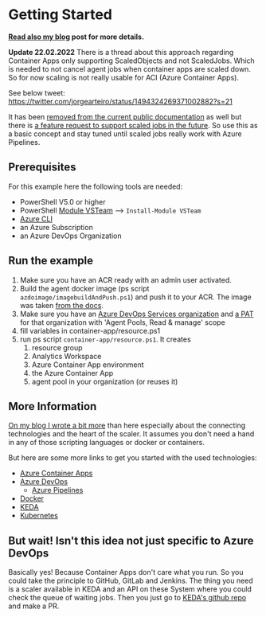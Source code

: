 # Getting Started

**[Read also my blog](https://www.razorspoint.com/2021/11/19/scalable-container-based-azure-pipelines-pools-with-azure-container-apps/) post for more details.**

**Update 22.02.2022**
There is a thread about this approach regarding Container Apps only supporting ScaledObjects and not ScaledJobs. Which is needed to not cancel agent jobs when container apps are scaled down. So for now scaling is not really usable for ACI (Azure Container Apps).

See below tweet:
https://twitter.com/jorgearteiro/status/1494324269371002882?s=21

It has been [removed from the current public documentation](https://github.com/microsoft/azure-container-apps/issues/115) as well but there is [a feature request to support scaled jobs in the future](https://github.com/microsoft/azure-container-apps/issues/24). So use this as a basic concept and stay tuned until scaled jobs really work with Azure Pipelines.

## Prerequisites

For this example here the following tools are needed:

* PowerShell V5.0 or higher
* PowerShell [Module VSTeam](https://www.powershellgallery.com/packages/VSTeam) --> `Install-Module VSTeam`
* [Azure CLI](https://docs.microsoft.com/cli/azure/install-azure-cli)
* an Azure Subscription
* an Azure DevOps Organization

## Run the example

1. Make sure you have an ACR ready with an admin user activated.
1. Build the agent docker image (ps script `azdoimage/imagebuildAndPush.ps1`) and push it to your ACR. The image was taken [from the docs](https://docs.microsoft.com/azure/devops/pipelines/agents/docker?view=azure-devops#create-and-build-the-dockerfile-1).
1. Make sure you have an [Azure DevOps Services organization](https://docs.microsoft.com/azure/devops/organizations/accounts/create-organization?view=azure-devops#create-an-organization) and [a PAT](https://docs.microsoft.com/azure/devops/organizations/accounts/use-personal-access-tokens-to-authenticate?view=azure-devops&tabs=preview-page#create-a-pat) for that organization with 'Agent Pools, Read & manage' scope
1. fill variables in container-app/resource.ps1
1. run ps script `container-app/resource.ps1`. It creates
    1. resource group
    1. Analytics Workspace
    1. Azure Container App environment
    1. the Azure Container App
    1. agent pool in your organization (or reuses it)

## More Information

[On my blog I wrote a bit more](https://www.razorspoint.com/2021/11/19/scalable-container-based-azure-pipelines-pools-with-azure-container-apps/) than here especially about the connecting technologies and the heart of the scaler.
It assumes you don't need a hand in any of those scripting languages or docker or containers.

But here are some more links to get you started with the used technologies:

* [Azure Container Apps](https://docs.microsoft.com/azure/container-apps/overview)
* [Azure DevOps](https://www.google.com/url?sa=t&rct=j&q=&esrc=s&source=web&cd=&cad=rja&uact=8&ved=2ahUKEwi2x4_mnaf0AhVC2qQKHcKpAYwQwqsBegQIHBAB&url=https%3A%2F%2Fwww.youtube.com%2Fwatch%3Fv%3DJhqpF-5E10I&usg=AOvVaw3HsXkw7rGpJoZZiILwEpLU)
  * [Azure Pipelines](https://docs.microsoft.com/azure/devops/pipelines/get-started/what-is-azure-pipelines?view=azure-devops#:~:text=Azure%20Pipelines%20automatically%20builds%20and,ship%20it%20to%20any%20target.)
* [Docker](https://docs.docker.com/get-started/overview/)
* [KEDA](https://keda.sh/#:~:text=KEDA%20is%20a%20Kubernetes%2Dbased,added%20into%20any%20Kubernetes%20cluster.)
* [Kubernetes](https://kubernetes.io/docs/concepts/overview/what-is-kubernetes/)

## But wait! Isn't this idea not just specific to Azure DevOps

Basically yes! Because Container Apps don't care what you run.
So you could take the principle to GitHub, GitLab and Jenkins. The thing you need is a scaler available in KEDA and an API on these System where you could check the queue of waiting jobs. Then you just go to [KEDA's github repo](https://github.com/kedacore/keda) and make a PR.

